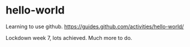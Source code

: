 # hello-world
Learning to use github. https://guides.github.com/activities/hello-world/

Lockdown week 7, lots achieved. Much more to do.
